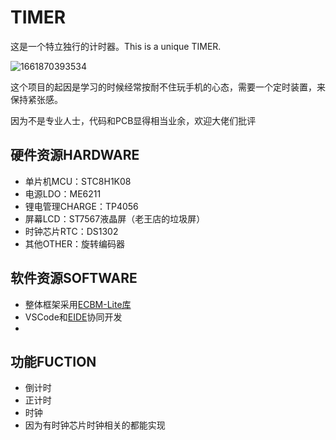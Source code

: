 # TIMER

这是一个特立独行的计时器。This is a unique TIMER.

![1661870393534](image/README/1661870393534.png)

这个项目的起因是学习的时候经常按耐不住玩手机的心态，需要一个定时装置，来保持紧张感。

因为不是专业人士，代码和PCB显得相当业余，欢迎大佬们批评

## 硬件资源HARDWARE

- 单片机MCU：STC8H1K08
- 电源LDO：ME6211
- 锂电管理CHARGE：TP4056
- 屏幕LCD：ST7567液晶屏（老王店的垃圾屏）
- 时钟芯片RTC：DS1302
- 其他OTHER：旋转编码器

## 软件资源SOFTWARE

- 整体框架采用[ECBM-Lite库](https://gitee.com/ecbm/ecbm-library-lite)
- VSCode和[EIDE](https://github.com/github0null/eide)协同开发
- 

## 功能FUCTION

- 倒计时
- 正计时
- 时钟
- 因为有时钟芯片时钟相关的都能实现
